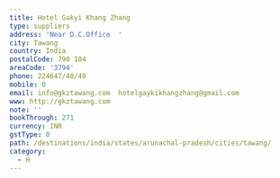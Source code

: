 ```yaml
---
title: Hotel Gakyi Khang Zhang
type: suppliers
address: 'Near D.C.Office  '
city: Tawang
country: India
postalCode: 790 104
areaCode: '3794'
phone: 224647/48/49
mobile: 0
email: info@gkztawang.com  hotelgaykikhangzhang@gmail.com
www: http://gkztawang.com
note: ''
bookThrough: 271
currency: INR
gstType: 0
path: /destinations/india/states/arunachal-pradesh/cities/tawang/
category:
  - H
---
```


